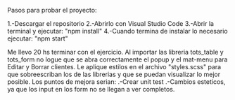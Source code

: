 Pasos para probar el proyecto:

1.-Descargar el repositorio
2.-Abrirlo con Visual Studio Code
3.-Abrir la terminal y ejecutar: "npm install"
4.-Cuando termina de instalar lo necesario ejecutar: "npm start"


Me llevo 20 hs terminar con el ejercicio.
Al importar las libreria tots_table y tots_form no logue que se abra correctamente el popup y el mat-menu para Editar y Borrar clientes.
Le aplique estilos en el archivo "styles.scss" para que sobreescriban los de las librerias y que se puedan visualizar lo mejor posible.
Los puntos de mejora serian:
.-Crear unit test
.-Cambios esteticos, ya que los input en los form no se llegan a ver completos.
